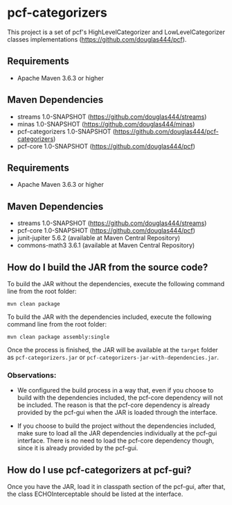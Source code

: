 # pcf-categorizers

This project is a set of pcf's HighLevelCategorizer and LowLevelCategorizer classes implementations (https://github.com/douglas444/pcf).

## Requirements

* Apache Maven 3.6.3 or higher

## Maven Dependencies

* streams 1.0-SNAPSHOT (https://github.com/douglas444/streams)
* minas 1.0-SNAPSHOT (https://github.com/douglas444/minas)
* pcf-categorizers 1.0-SNAPSHOT (https://github.com/douglas444/pcf-categorizers)
* pcf-core 1.0-SNAPSHOT (https://github.com/douglas444/pcf)

## Requirements

* Apache Maven 3.6.3 or higher

## Maven Dependencies

* streams 1.0-SNAPSHOT (https://github.com/douglas444/streams)
* pcf-core 1.0-SNAPSHOT (https://github.com/douglas444/pcf)
* junit-jupiter 5.6.2 (available at Maven Central Repository)
* commons-math3 3.6.1 (available at Maven Central Repository)

## How do I build the JAR from the source code?

To build the JAR without the dependencies, execute the following command line from the root folder:

```mvn clean package```

To build the JAR with the dependencies included, execute the following command line from the root folder:

```mvn clean package assembly:single```

Once the process is finished, the JAR will be available at the ```target``` folder as 
```pcf-categorizers.jar``` or ```pcf-categorizers-jar-with-dependencies.jar```.

### Observations:

* We configured the build process in a way that, even if you choose to build with the dependencies included, the pcf-core dependency will not be included. 
The reason is that the pcf-core dependency is already provided by the pcf-gui when the JAR is loaded through the interface.

* If you choose to build the project without the dependencies included, make sure to load all the JAR dependencies individually at the pcf-gui interface. 
There is no need to load the pcf-core dependency though, since it is already provided by the pcf-gui.

## How do I use pcf-categorizers at pcf-gui?

Once you have the JAR, load it in classpath section of the pcf-gui, after that, the class ECHOInterceptable should be listed at the interface.
